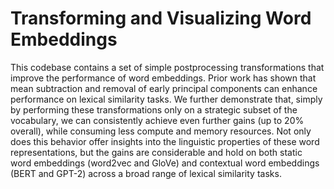 # Transforming and Visualizing Word Embeddings

This codebase contains a set of simple postprocessing transformations that improve the performance of word embeddings. Prior work has shown that mean subtraction and removal of early principal components can enhance performance on lexical similarity tasks. We further demonstrate that, simply by performing these transformations only on a strategic subset of the vocabulary, we can consistently achieve even further gains (up to 20% overall), while consuming less compute and memory resources. Not only does this behavior offer insights into the linguistic properties of these word representations, but the gains are considerable and hold on both static word embeddings (word2vec and GloVe) and contextual word embeddings (BERT and GPT-2) across a broad range of lexical similarity tasks.
